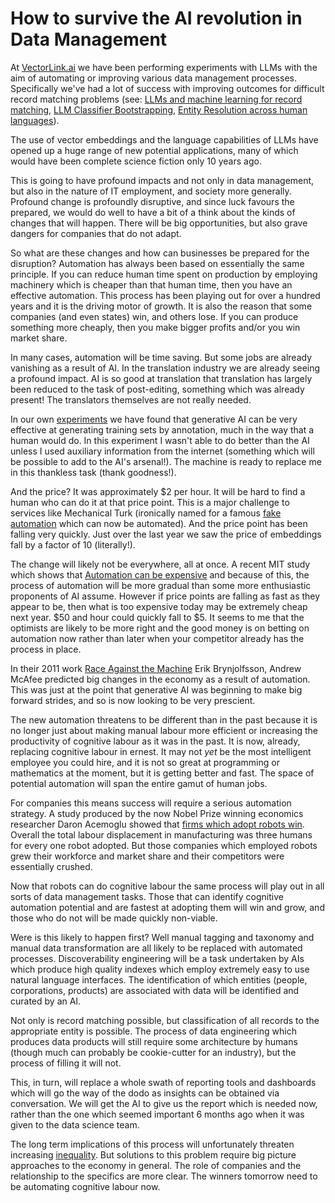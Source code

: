 # How to survive the AI revolution in Data Management

At [VectorLink.ai](https://vectorlink.ai) we have been performing experiments with LLMs with the aim of automating or improving various data management processes. Specifically we've had a lot of success with improving outcomes for difficult record matching problems (see: [LLMs and machine learning for record matching](https://vectorlink.ai/blog/leveraging-llms-and-machine-learning-for-record-matching/), [LLM Classifier Bootstrapping](https://vectorlink.ai/blog/llm-classifier-bootstrapping/), [Entity Resolution across human languages](https://vectorlink.ai/blog/ai-entity-resolution-bridging-records/)).

The use of vector embeddings and the language capabilities of LLMs have opened up a huge range of new potential applications, many of which would have been complete science fiction only 10 years ago.

This is going to have profound impacts and not only in data management, but also in the nature of IT employment, and society more generally. Profound change is profoundly disruptive, and since luck favours the prepared, we would do well to have a bit of a think about the kinds of changes that will happen. There will be big opportunities, but also grave dangers for companies that do not adapt.

So what are these changes and how can businesses be prepared for the disruption? Automation has always been based on essentially the same principle. If you can reduce human time spent on production by employing machinery which is cheaper than that human time, then you have an effective automation. This process has been playing out for over a hundred years and it is the driving motor of growth. It is also the reason that some companies (and even states) win, and others lose. If you can produce something more cheaply, then you make bigger profits and/or you win market share.

In many cases, automation will be time saving. But some jobs are already vanishing as a result of AI. In the translation industry we are already seeing a profound impact. AI is so good at translation that translation has largely been reduced to the task of post-editing, something which was already present! The translators themselves are not really needed.

In our own [experiments](https://vectorlink.ai/blog/llm-classifier-bootstrapping/) we have found that generative AI can be very effective at generating training sets by annotation, much in the way that a human would do. In this experiment I wasn't able to do better than the AI unless I used auxiliary information from the internet (something which will be possible to add to the AI's arsenal!). The machine is ready to replace me in this thankless task (thank goodness!).

And the price? It was approximately \$2 per hour. It will be hard to find a human who can do it at that price point. This is a major challenge to services like Mechanical Turk (ironically named for a famous [fake automation](https://en.wikipedia.org/wiki/Mechanical_Turk) which can now be automated). And the price point has been falling very quickly. Just over the last year we saw the price of embeddings fall by a factor of 10 (literally!).

The change will likely not be everywhere, all at once. A recent MIT study which shows that [Automation can be expensive](https://www.csail.mit.edu/news/rethinking-ais-impact-mit-csail-study-reveals-economic-limits-job-automation) and because of this, the process of automation will be more gradual than some more enthusiastic proponents of AI assume. However if price points are falling as fast as they appear to be, then what is too expensive today may be extremely cheap next year. \$50 and hour could quickly fall to \$5. It seems to me that the optimists are likely to be more right and the good money is on betting on automation now rather than later when your competitor already has the process in place.

In their 2011 work [Race Against the Machine](https://en.wikipedia.org/wiki/Race_Against_the_Machine) Erik Brynjolfsson, Andrew McAfee predicted big changes in the economy as a result of automation. This was just at the point that generative AI was beginning to make big forward strides, and so is now looking to be very prescient.

The new automation threatens to be different than in the past because it is no longer just about making manual labour more efficient or increasing the productivity of cognitive labour as it was in the past. It is now, already, replacing cognitive labour in ernest. It may not _yet_ be the most intelligent employee you could hire, and it is not so great at programming or mathematics at the moment, but it is getting better and fast. The space of potential automation will span the entire gamut of human jobs.

For companies this means success will require a serious automation strategy. A study produced by the now Nobel Prize winning economics researcher Daron Acemoglu showed that [firms which adopt robots win](https://news.mit.edu/2020/robots-help-firms-workers-struggle-0505). Overall the total labour displacement in manufacturing was three humans for every one robot adopted. But those companies which employed robots grew their workforce and market share and their competitors were essentially crushed.

Now that robots can do cognitive labour the same process will play out in all sorts of data management tasks. Those that can identify cognitive automation potential and are fastest at adopting them will win and grow, and those who do not will be made quickly non-viable.

Were is this likely to happen first? Well manual tagging and taxonomy and manual data transformation are all likely to be replaced with automated processes. Discoverability engineering will be a task undertaken by AIs which produce high quality indexes which employ extremely easy to use natural language interfaces. The identification of which entities (people, corporations, products) are associated with data will be identified and curated by an AI.

Not only is record matching possible, but classification of all records to the appropriate entity is possible. The process of data engineering which produces data products will still require some architecture by humans (though much can probably be cookie-cutter for an industry), but the process of filling it will not.

This, in turn, will replace a whole swath of reporting tools and dashboards which will go the way of the dodo as insights can be obtained via conversation. We will get the AI to give us the report which is needed now, rather than the one which seemed important 6 months ago when it was given to the data science team.

The long term implications of this process will unfortunately threaten increasing [inequality](https://news.mit.edu/2022/automation-drives-income-inequality-1121). But solutions to this problem require big picture approaches to the economy in general. The role of companies and the relationship to the specifics are more clear. The winners tomorrow need to be automating cognitive labour now.
